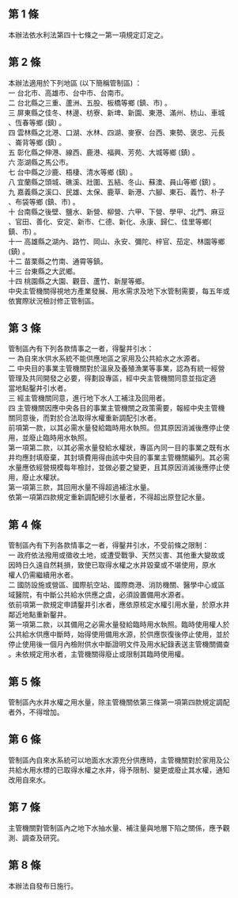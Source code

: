 第 1 條
-------
本辦法依水利法第四十七條之一第一項規定訂定之。

第 2 條
-------
本辦法適用於下列地區 (以下簡稱管制區) ：  
一  台北市、高雄市、台中市、台南市。  
二  台北縣之三重、蘆洲、五股、板橋等鄉 (鎮、市) 。  
三  屏東縣之佳冬、林邊、枋寮、新埤、新園、東港、滿州、枋山、車城  
    、恆春等鄉 (鎮) 。  
四  雲林縣之北港、口湖、水林、四湖、麥寮、台西、東勢、褒忠、元長  
    、崙背等鄉 (鎮) 。  
五  彰化縣之伸港、線西、鹿港、福興、芳苑、大城等鄉 (鎮) 。  
六  澎湖縣之馬公市。  
七  台中縣之沙鹿、梧棲、清水等鄉 (鎮) 。  
八  宜蘭縣之頭城、礁溪、壯圍、五結、冬山、蘇澳、員山等鄉 (鎮) 。  
九  嘉義縣之溪口、民雄、太保、鹿草、新港、六腳、東石、義竹、朴子  
    、布袋等鄉 (鎮、市) 。  
十  台南縣之後壁、鹽水、新營、柳營、六甲、下營、學甲、北門、麻豆  
    、官田、善化、安定、新市、仁德、新化、永康、歸仁、佳里等鄉(  
    鎮、市) 。  
十一  高雄縣之湖內、路竹、岡山、永安、彌陀、梓官、茄定、林園等鄉  
       (鎮) 。  
十二  苗栗縣之竹南、通霄等鎮。  
十三  台東縣之大武鄉。  
十四  桃園縣之大園、觀音、蘆竹、新屋等鄉。  
中央主管機關得視地方產業發展、用水需求及地下水管制需要，每五年或  
依實際狀況檢討修正管制區。

第 3 條
-------
管制區內有下列各款情事之一者，得鑿井引水：  
一  為自來水供水系統不能供應地區之家用及公共給水之水源者。  
二  中央目的事業主管機關對於溫泉及養殖漁業等事業，認為有統一經營  
    管理及共同開發之必要，得劃設專區，經中央主管機關同意並指定適  
    當地點鑿井引水者。  
三  經主管機關同意，進行地下水人工補注及回用者。  
四  主管機關因應中央各目的事業主管機關之政策需要，報經中央主管機  
    關同意後，而對於合法取得水權重新調配引水者。  
前項第一款，以其必需水量發給臨時用水執照。但其原因消滅後應停止使  
用，並廢止臨時用水執照。  
第一項第二款，以其必需水量發給水權狀，專區內同一目的事業之既有水  
井均應封填廢棄，其封填費用得由該中央目的事業主管機關編列。其必需  
水量應依經營規模每年檢討，並做必要之變更，且其原因消滅後應停止使  
用，廢止水權狀。  
第一項第三款，其回用水量不得超過補注水量。  
依第一項第四款規定重新調配總引水量者，不得超出原登記水量。

第 4 條
-------
管制區內有下列各款情事之一者，得鑿井引水，不受前條之限制：  
一  政府依法撥用或徵收土地，或遭受戰爭、天然災害、其他重大變故或  
    因時日久遠自然耗損，致使已取得水權之水井毀棄或不堪使用，原水  
    權人仍需繼續用水者。  
二  國防設施或營區、國際航空站、國際商港、消防機關、醫學中心或區  
    域醫院，有中斷公共給水供應之虞，必須設置備用水源者。  
依前項第一款規定申請鑿井引水者，應依原核定水權引用水量，於原水井  
鄰近地點重新鑿井。  
第一項第二款，以其備用之必需水量發給臨時用水執照。臨時使用權人於  
公共給水供應中斷時，始得使用備用水源，於供應恢復後停止使用，並於  
停止使用後一個月內檢附供水中斷證明文件及用水紀錄表送主管機關備查  
。未依規定用水者，主管機關得廢止或限制其臨時使用權。

第 5 條
-------
管制區內水井水權之用水量，除主管機關依第三條第一項第四款規定調配  
者外，不得增加。

第 6 條
-------
管制區內自來水系統可以地面水水源充分供應時，主管機關對於家用及公  
共給水用水標的已取得水權之水井，得予限制、變更或廢止其水權，通知  
改用自來水。

第 7 條
-------
主管機關對管制區內之地下水抽水量、補注量與地層下陷之關係，應予觀  
測、調查及研究。

第 8 條
-------
本辦法自發布日施行。

